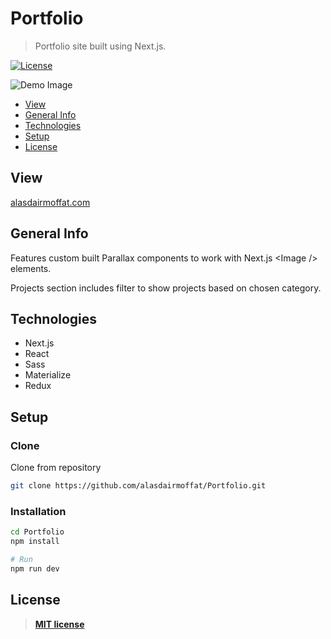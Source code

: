 # Portfolio

> Portfolio site built using Next.js.

[![License](https://img.shields.io/:license-mit-blue.svg?style=flat-square)](https://badges.mit-license.org)

![Demo Image](../assets/demo-image.png?raw=true)

- [View](#view)
- [General Info](#general-info)
- [Technologies](#technologies)
- [Setup](#setup)
- [License](#license)

## View

[alasdairmoffat.com](https://alasdairmoffat.com)

## General Info

Features custom built Parallax components to work with Next.js \<Image /> elements.

Projects section includes filter to show projects based on chosen category.

## Technologies

- Next.js
- React
- Sass
- Materialize
- Redux

## Setup

### Clone

Clone from repository

```bash
git clone https://github.com/alasdairmoffat/Portfolio.git
```

### Installation

```bash
cd Portfolio
npm install

# Run
npm run dev
```

## License

> **[MIT license](https://opensource.org/licenses/mit-license.php)**
